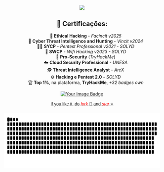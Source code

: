 [//]: # "[![Maarckz]([YOURLINKHERE)](https://github.com/maarckz)"


<div align="center">
  <a href="https://github.com/maarckz" target="_blank"><img height="180em" src="https://github-readme-stats.vercel.app/api/top-langs/?username=maarckz&show_icons=true&theme=dark&%20%20include_all_commits=true&count_private=false&layout=compact"/></a> 
</div>


<div align="center">
<h2>🏅 <strong>Certificações:</strong></h2>
<ul>
  🤖 <strong>Ethical Hacking</strong> - <em>Facincit v2025</em><br>
  🧠 <strong>Cyber Threat Intelligence and Hunting</strong> - <em>Vincit v2024</em><br>
  🧑‍💻 <strong>SYCP</strong> - <em>Pentest Professional v2021 - SOLYD</em><br>
  📶 <strong>SWCP</strong> - <em>Wifi Hacking v2023 - SOLYD</em><br>
  🔐 <strong>Pro-Security</strong> (<em>TryHackMe</em>)<br>
  ☁️ <strong>Cloud Security Professional</strong> - <em>UNESA</em><br>
  🕵️ <strong>Threat Intelligence Analyst</strong> - <em>ArcX</em><br>
  ⚙️ <strong>Hacking e Pentest 2.0</strong> - <em>SOLYD</em><br>
  🏆 <strong>Top 1%</strong>, na plataforma, <strong>TryHackMe</strong>, <em>+32 badges own</em><br>
</ul>
</div>




<div align="center">
   <a href="https://tryhackme.com/p/Maarckz">
     <img src="https://tryhackme-badges.s3.amazonaws.com/Maarckz.png" alt="Your Image Badge" />
</div>

<div align="center">
<p><span style="font-family:verdana,geneva,sans-serif">If you like it, do  <span style="color:#FF0000"><em>fork</em></span> 🍴 and <span style="color:#FF0000"><em>star</em></span> ⭐</span><br />


<div align="center">
<img height="180em" src="https://github.com/Maarckz/Maarckz/blob/main/Images/github-contribution-grid-snake.svg"/>
</div>


